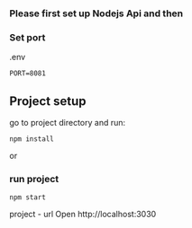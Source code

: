 ### Please first set up Nodejs Api and then

### Set port
.env
```
PORT=8081
```

## Project setup

go to  project directory and  run:

```
npm install

```
or

### run project

```
npm start

```
project - url Open http://localhost:3030
